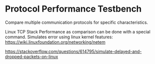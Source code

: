 Protocol Performance Testbench
==============================

Compare multiple communication protocols for
specific characteristics. 

Linux TCP Stack Performance as comparison can be done with a special command.
Simulates error using linux kernel features: 
https://wiki.linuxfoundation.org/networking/netem

https://stackoverflow.com/questions/614795/simulate-delayed-and-dropped-packets-on-linux
